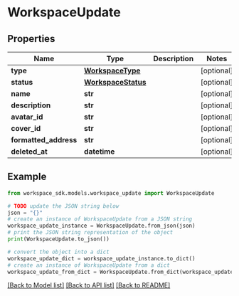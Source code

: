 # WorkspaceUpdate


## Properties

Name | Type | Description | Notes
------------ | ------------- | ------------- | -------------
**type** | [**WorkspaceType**](WorkspaceType.md) |  | [optional] 
**status** | [**WorkspaceStatus**](WorkspaceStatus.md) |  | [optional] 
**name** | **str** |  | [optional] 
**description** | **str** |  | [optional] 
**avatar_id** | **str** |  | [optional] 
**cover_id** | **str** |  | [optional] 
**formatted_address** | **str** |  | [optional] 
**deleted_at** | **datetime** |  | [optional] 

## Example

```python
from workspace_sdk.models.workspace_update import WorkspaceUpdate

# TODO update the JSON string below
json = "{}"
# create an instance of WorkspaceUpdate from a JSON string
workspace_update_instance = WorkspaceUpdate.from_json(json)
# print the JSON string representation of the object
print(WorkspaceUpdate.to_json())

# convert the object into a dict
workspace_update_dict = workspace_update_instance.to_dict()
# create an instance of WorkspaceUpdate from a dict
workspace_update_from_dict = WorkspaceUpdate.from_dict(workspace_update_dict)
```
[[Back to Model list]](../README.md#documentation-for-models) [[Back to API list]](../README.md#documentation-for-api-endpoints) [[Back to README]](../README.md)


